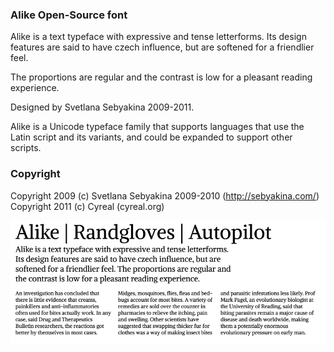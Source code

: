 ### Alike Open-Source font

Alike is a text typeface with expressive and tense letterforms.
Its design features are said to have czech influence, but are
softened for a friendlier feel.

The proportions are regular and the contrast is low for
a pleasant reading experience.

Designed by Svetlana Sebyakina 2009-2011.

Alike is a Unicode typeface family that supports 
languages that use the Latin script and its variants, and 
could be expanded to support other scripts.

### Copyright
Copyright 2009 (c) Svetlana Sebyakina 2009-2010 (http://sebyakina.com/)
Copyright 2011 (c) Cyreal (cyreal.org)

![Alike Font](src/sample.png)